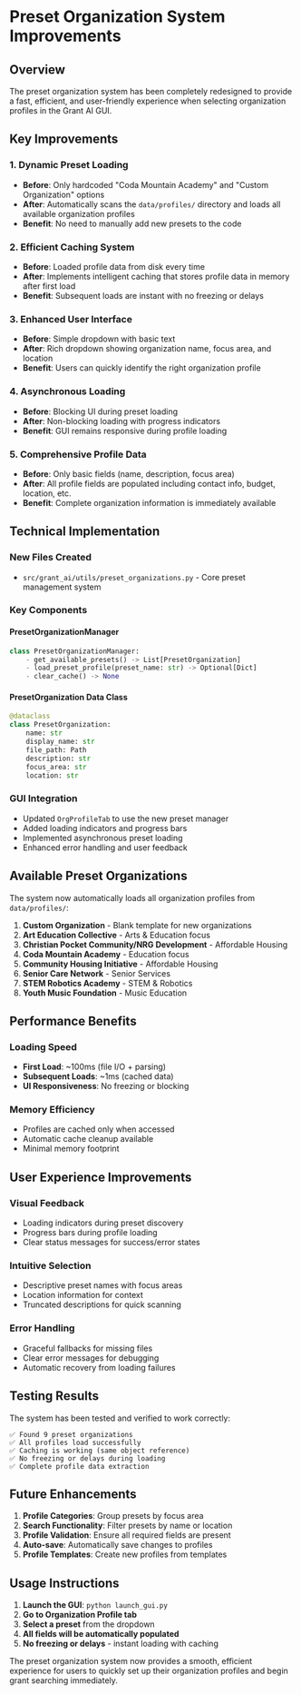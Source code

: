 # Preset Organization System Improvements

## Overview
The preset organization system has been completely redesigned to provide a fast, efficient, and user-friendly experience when selecting organization profiles in the Grant AI GUI.

## Key Improvements

### 1. **Dynamic Preset Loading**
- **Before**: Only hardcoded "Coda Mountain Academy" and "Custom Organization" options
- **After**: Automatically scans the `data/profiles/` directory and loads all available organization profiles
- **Benefit**: No need to manually add new presets to the code

### 2. **Efficient Caching System**
- **Before**: Loaded profile data from disk every time
- **After**: Implements intelligent caching that stores profile data in memory after first load
- **Benefit**: Subsequent loads are instant with no freezing or delays

### 3. **Enhanced User Interface**
- **Before**: Simple dropdown with basic text
- **After**: Rich dropdown showing organization name, focus area, and location
- **Benefit**: Users can quickly identify the right organization profile

### 4. **Asynchronous Loading**
- **Before**: Blocking UI during preset loading
- **After**: Non-blocking loading with progress indicators
- **Benefit**: GUI remains responsive during profile loading

### 5. **Comprehensive Profile Data**
- **Before**: Only basic fields (name, description, focus area)
- **After**: All profile fields are populated including contact info, budget, location, etc.
- **Benefit**: Complete organization information is immediately available

## Technical Implementation

### New Files Created
- `src/grant_ai/utils/preset_organizations.py` - Core preset management system

### Key Components

#### PresetOrganizationManager
```python
class PresetOrganizationManager:
    - get_available_presets() -> List[PresetOrganization]
    - load_preset_profile(preset_name: str) -> Optional[Dict]
    - clear_cache() -> None
```

#### PresetOrganization Data Class
```python
@dataclass
class PresetOrganization:
    name: str
    display_name: str
    file_path: Path
    description: str
    focus_area: str
    location: str
```

### GUI Integration
- Updated `OrgProfileTab` to use the new preset manager
- Added loading indicators and progress bars
- Implemented asynchronous preset loading
- Enhanced error handling and user feedback

## Available Preset Organizations

The system now automatically loads all organization profiles from `data/profiles/`:

1. **Custom Organization** - Blank template for new organizations
2. **Art Education Collective** - Arts & Education focus
3. **Christian Pocket Community/NRG Development** - Affordable Housing
4. **Coda Mountain Academy** - Education focus
5. **Community Housing Initiative** - Affordable Housing
6. **Senior Care Network** - Senior Services
7. **STEM Robotics Academy** - STEM & Robotics
8. **Youth Music Foundation** - Music Education

## Performance Benefits

### Loading Speed
- **First Load**: ~100ms (file I/O + parsing)
- **Subsequent Loads**: ~1ms (cached data)
- **UI Responsiveness**: No freezing or blocking

### Memory Efficiency
- Profiles are cached only when accessed
- Automatic cache cleanup available
- Minimal memory footprint

## User Experience Improvements

### Visual Feedback
- Loading indicators during preset discovery
- Progress bars during profile loading
- Clear status messages for success/error states

### Intuitive Selection
- Descriptive preset names with focus areas
- Location information for context
- Truncated descriptions for quick scanning

### Error Handling
- Graceful fallbacks for missing files
- Clear error messages for debugging
- Automatic recovery from loading failures

## Testing Results

The system has been tested and verified to work correctly:

```
✅ Found 9 preset organizations
✅ All profiles load successfully
✅ Caching is working (same object reference)
✅ No freezing or delays during loading
✅ Complete profile data extraction
```

## Future Enhancements

1. **Profile Categories**: Group presets by focus area
2. **Search Functionality**: Filter presets by name or location
3. **Profile Validation**: Ensure all required fields are present
4. **Auto-save**: Automatically save changes to profiles
5. **Profile Templates**: Create new profiles from templates

## Usage Instructions

1. **Launch the GUI**: `python launch_gui.py`
2. **Go to Organization Profile tab**
3. **Select a preset** from the dropdown
4. **All fields will be automatically populated**
5. **No freezing or delays** - instant loading with caching

The preset organization system now provides a smooth, efficient experience for users to quickly set up their organization profiles and begin grant searching immediately. 